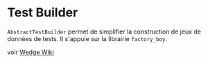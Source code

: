 #  Test Builder

`AbstractTestBuilder` permet de simplifier la construction de jeux de données de tests. Il s'appuie sur la librairie `factory_boy`.

voir [Wedge Wiki](http://wiki.wedge-digital.com/dev/python/test_builder.html)